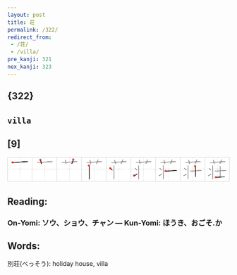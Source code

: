 ```yaml
---
layout: post
title: 荘
permalink: /322/
redirect_from:
 - /荘/
 - /villa/
pre_kanji: 321
nex_kanji: 323
---
```


## {322}

## `villa`

## [9]

<div class="stroke"><img src="../images/E88D98.png" /></div>

## Reading:

### On-Yomi: ソウ、ショウ、チャン &mdash; Kun-Yomi: ほうき、おごそ.か

## Words:

別荘(べっそう): holiday house, villa
